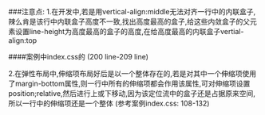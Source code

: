 ###注意点:
1.在开发中,若是用vertical-align:middle无法对齐一行中的内联盒子,辣么肯是该行中内联盒子高度不一致,找出高度最高的盒子,给这些内敛盒子的父元素设置line-height为高度最高的盒子的高度,在给高度最高的内联盒子vertial-align:top

####案例中index.css的   (200 line-209 line)

2.在弹性布局中,伸缩项布局好后是以一个整体存在的,若是对其中一个伸缩项使用了margin-bottom属性,则一行中所有的伸缩项都会作用该属性,可对伸缩项设置position;relative,然后进行上或下移动,因为该定位流中的盒子还是占据原来空间,所以一行中的伸缩项还是一个整体
(参考案例index.css: 108-132)